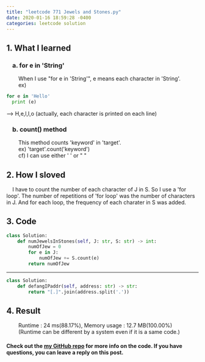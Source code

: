 ```yaml
---
title: "leetcode 771 Jewels and Stones.py"
date: 2020-01-16 18:59:28 -0400
categories: leetcode solution
---
```


## 1. What I learned
### &nbsp;&nbsp;&nbsp;&nbsp;a. for e in 'String'
&nbsp;&nbsp;&nbsp;&nbsp;&nbsp;&nbsp;&nbsp;&nbsp;When I use "for e in 'String'", e means each character in 'String'.    
&nbsp;&nbsp;&nbsp;&nbsp;&nbsp;&nbsp;&nbsp;&nbsp;ex)
```python
for e in 'Hello'
  print (e)
```
--> H,e,l,l,o (actually, each character is printed on each line)

### &nbsp;&nbsp;&nbsp;&nbsp;b. count() method
&nbsp;&nbsp;&nbsp;&nbsp;&nbsp;&nbsp;&nbsp;&nbsp;This method counts 'keyword' in 'target'.  
&nbsp;&nbsp;&nbsp;&nbsp;&nbsp;&nbsp;&nbsp;&nbsp;ex) 'target'.count('keyword')  
&nbsp;&nbsp;&nbsp;&nbsp;&nbsp;&nbsp;&nbsp;&nbsp;cf) I can use either ' ' or " "

## 2. How I sloved
&nbsp;&nbsp;&nbsp;&nbsp;I have to count the number of each character of J in S. So I use a 'for loop'. The number of repetitions of 'for loop' was the number of characters in J. And for each loop, the frequency of each charater in S was added.

## 3. Code
```python
class Solution:
    def numJewelsInStones(self, J: str, S: str) -> int:
        numOfJew = 0
        for e in J:
            numOfJew += S.count(e)
        return numOfJew
```
---

```python
class Solution:  
    def defangIPaddr(self, address: str) -> str:  
        return "[.]".join(address.split('.'))  
```

## 4. Result
&nbsp;&nbsp;&nbsp;&nbsp;&nbsp;&nbsp;&nbsp;&nbsp;Runtime : 24 ms(88.17%), Memory usage : 12.7 MB(100.00%)  
&nbsp;&nbsp;&nbsp;&nbsp;&nbsp;&nbsp;&nbsp;&nbsp;(Runtime can be different by a system even if it is a same code.)

#### Check out the [my GitHub repo][hyuk-gh] for more info on the code. If you have questions, you can leave a reply on this post.

[hyuk-gh]:   https://github.com/dlgur1994/StudyAlgorithms/tree/master/leetcode
